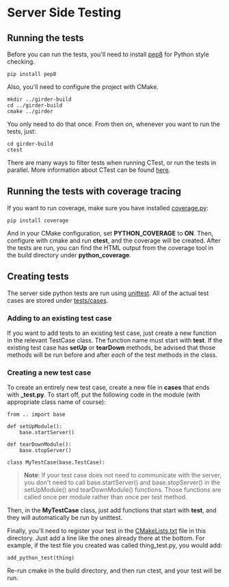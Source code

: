 # Server Side Testing

## Running the tests

Before you can run the tests, you'll need to install
[pep8](http://www.python.org/dev/peps/pep-0008/) for Python style checking.

    pip install pep8

Also, you'll need to configure the project with CMake.

    mkdir ../girder-build
    cd ../girder-build
    cmake ../girder

You only need to do that once. From then on, whenever you want to run the tests, just:

    cd girder-build
    ctest

There are many ways to filter tests when running CTest, or run the tests in parallel. More
information about CTest can be found [here](http://www.cmake.org/cmake/help/v2.8.8/ctest.html).

## Running the tests with coverage tracing

If you want to run coverage, make sure you have installed
[coverage.py](http://nedbatchelder.com/code/coverage/):

    pip install coverage

And in your CMake configuration, set **PYTHON_COVERAGE** to **ON**. Then, configure
with cmake and run **ctest**, and the coverage will be created. After the tests are run, you
can find the HTML output from the coverage tool in the build directory under **python_coverage**.

## Creating tests

The server side python tests are run using [unittest](http://docs.python.org/2/library/unittest.html).
All of the actual test cases are stored under [tests/cases](cases).

### Adding to an existing test case

If you want to add tests to an existing test case, just create a new function in the relevant
TestCase class. The function name must start with **test**. If the existing test case has **setUp**
or **tearDown** methods, be advised that those methods will be run before and after *each* of
the test methods in the class.

### Creating a new test case

To create an entirely new test case, create a new file in **cases** that ends with **_test.py**.
To start off, put the following code in the module (with appropriate class name of course):

    from .. import base

    def setUpModule():
        base.startServer()

    def tearDownModule():
        base.stopServer()

    class MyTestCase(base.TestCase):

> **Note**: If your test case does not need to communicate with the server, you don't need to
> call base.startServer() and base.stopServer() in the setUpModule() and tearDownModule()
> functions. Those functions are called once per module rather than once per test method.

Then, in the **MyTestCase** class, just add functions that start with **test**, and they will
automatically be run by unittest.

Finally, you'll need to register your test in the [CMakeLists.txt](CMakeLists.txt) file in
this directory. Just add a line like the ones already there at the bottom. For example, if the
test file you created was called thing_test.py, you would add:

    add_python_test(thing)

Re-run cmake in the build directory, and then run ctest, and your test will be run.
